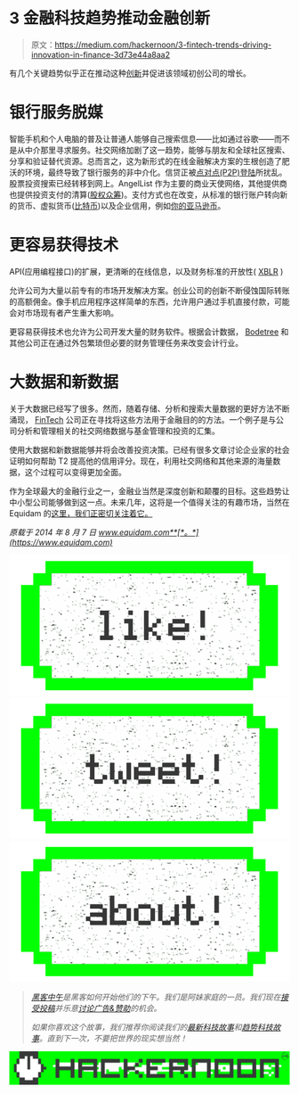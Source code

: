 # 3 金融科技趋势推动金融创新

> 原文：<https://medium.com/hackernoon/3-fintech-trends-driving-innovation-in-finance-3d73e44a8aa2>

有几个关键趋势似乎正在推动这种[创新](https://hackernoon.com/tagged/innovation)并促进该领域初创公司的增长。

# **银行服务脱媒**

智能手机和个人电脑的普及让普通人能够自己搜索信息——比如通过谷歌——而不是从中介那里寻求服务。社交网络加剧了这一趋势，能够与朋友和全球社区搜索、分享和验证替代资源。总而言之，这为新形式的在线金融解决方案的生根创造了肥沃的环境，最终导致了银行服务的非中介化。信贷正被[点对点(P2P)登陆](http://en.wikipedia.org/wiki/Peer-to-peer_lending)所扰乱。股票投资搜索已经转移到网上。AngelList 作为主要的商业天使网络，其他提供商也提供投资支付的清算([股权众筹](https://www.equidam.com/how-api-affiliation-works/))。支付方式也在改变，从标准的银行账户转向新的货币、虚拟货币([比特币](http://www.coindesk.com/7-charts-show-year-growth-bitcoin-atms/))以及企业信用，例如[你的亚马逊币](http://news-beta.slashdot.org/story/14/02/19/2342246/amazon-coins-and-how-the-definition-of-crypto-currency-is-getting-too-loose)。

# **更容易获得技术**

API(应用编程接口)的扩展，更清晰的在线信息，以及财务标准的开放性( [XBLR](http://www.xbrl.org/) )

允许公司为大量以前专有的市场开发解决方案。创业公司的创新不断侵蚀国际转账的高额佣金。像手机应用程序这样简单的东西，允许用户通过手机直接付款，可能会对市场现有者产生重大影响。

更容易获得技术也允许为公司开发大量的财务软件。根据会计数据， [Bodetree](http://www.bodetree.com/) 和其他公司正在通过外包繁琐但必要的财务管理任务来改变会计行业。

# **大数据和新数据**

关于大数据已经写了很多。然而，随着存储、分析和搜索大量数据的更好方法不断涌现， [FinTech](https://hackernoon.com/tagged/fintech) 公司正在寻找将这些方法用于金融目的的方法。一个例子是与公司分析和管理相关的社交网络数据与基金管理和投资的汇集。

使用大数据和新数据能够并将会改善投资决策。已经有很多文章讨论企业家的社会证明如何帮助 T2 提高他的信用评分。现在，利用社交网络和其他来源的海量数据，这个过程可以变得更加全面。

作为全球最大的金融行业之一，金融业当然是深度创新和颠覆的目标。这些趋势让中小型公司能够做到这一点。未来几年，这将是一个值得关注的有趣市场，当然在 Equidam 的[这里，我们正密切关注着它。](http://www.equidam.com/)

*原载于 2014 年 8 月 7 日 www.equidam.com**[*。*](https://www.equidam.com)*

*[![](img/50ef4044ecd4e250b5d50f368b775d38.png)](http://bit.ly/HackernoonFB)**[![](img/979d9a46439d5aebbdcdca574e21dc81.png)](https://goo.gl/k7XYbx)**[![](img/2930ba6bd2c12218fdbbf7e02c8746ff.png)](https://goo.gl/4ofytp)*

> *[黑客中午](http://bit.ly/Hackernoon)是黑客如何开始他们的下午。我们是阿妹家庭的一员。我们现在[接受投稿](http://bit.ly/hackernoonsubmission)并乐意[讨论广告&赞助](mailto:partners@amipublications.com)的机会。*
> 
> *如果你喜欢这个故事，我们推荐你阅读我们的[最新科技故事](http://bit.ly/hackernoonlatestt)和[趋势科技故事](https://hackernoon.com/trending)。直到下一次，不要把世界的现实想当然！*

*[![](img/be0ca55ba73a573dce11effb2ee80d56.png)](https://goo.gl/Ahtev1)*